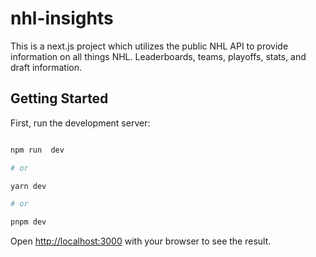 # nhl-insights

This is a next.js project which utilizes the public NHL API to provide information on all things NHL. Leaderboards, teams, playoffs, stats, and draft information.

## Getting Started

  

First, run the development server:

  

```bash

npm run  dev

# or

yarn dev

# or

pnpm dev

```

  

Open [http://localhost:3000](http://localhost:3000) with your browser to see the result.